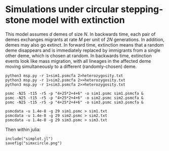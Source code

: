 # Simulations under circular stepping-stone model with extinction

This model assumes *d* demes of size *N*. In backwards time, each pair
of demes exchanges migrants at rate *M* per unit of *2N*
generations. In addition, demes may also go extinct. In forward time,
extinction means that a random deme disappears and is immediately
replaced by immigrants from a single other deme, which is chosen at
random. In backwards time, extinction events look like mass migration,
with all lineages in the affected deme moving simultaneously to a
different (randomly-chosen) deme.


    python3 msp.py -r 1>sim1.psmcfa 2>heterozygosity.txt
    python3 msp.py -r 1>sim2.psmcfa 2>>heterozygosity.txt
    python3 msp.py -r 1>sim3.psmcfa 2>>heterozygosity.txt

    psmc -N25 -t15 -r5 -p "4+25*2+4+6" -o sim1.psmc sim1.psmcfa &
    psmc -N25 -t15 -r5 -p "4+25*2+4+6" -o sim2.psmc sim2.psmcfa &
    psmc -N25 -t15 -r5 -p "4+25*2+4+6" -o sim3.psmc sim3.psmcfa &

    psmcdata -u 1.4e-8 -g 29 sim1.psmc > sim1.txt
    psmcdata -u 1.4e-8 -g 29 sim2.psmc > sim2.txt
    psmcdata -u 1.4e-8 -g 29 sim3.psmc > sim3.txt

Then within julia:

    include("simplot.jl")
	savefig("simxcircle.png")



